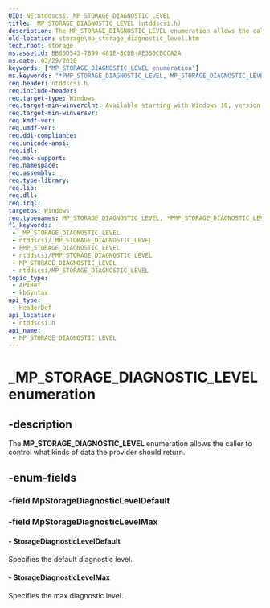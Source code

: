 ```yaml
---
UID: NE:ntddscsi._MP_STORAGE_DIAGNOSTIC_LEVEL
title: _MP_STORAGE_DIAGNOSTIC_LEVEL (ntddscsi.h)
description: The MP_STORAGE_DIAGNOSTIC_LEVEL enumeration allows the caller to control what kinds of data the provider should return.
old-location: storage\mp_storage_diagnostic_level.htm
tech.root: storage
ms.assetid: BB05D543-7B99-481E-8CDB-AE350CBCCA2A
ms.date: 03/29/2018
keywords: ["MP_STORAGE_DIAGNOSTIC_LEVEL enumeration"]
ms.keywords: "*PMP_STORAGE_DIAGNOSTIC_LEVEL, MP_STORAGE_DIAGNOSTIC_LEVEL, MP_STORAGE_DIAGNOSTIC_LEVEL enumeration [Storage Devices], PMP_STORAGE_DIAGNOSTIC_LEVEL, PMP_STORAGE_DIAGNOSTIC_LEVEL enumeration pointer [Storage Devices], StorageDiagnosticLevelDefault, StorageDiagnosticLevelMax, _MP_STORAGE_DIAGNOSTIC_LEVEL, ntddscsi/MP_STORAGE_DIAGNOSTIC_LEVEL, ntddscsi/PMP_STORAGE_DIAGNOSTIC_LEVEL, ntddscsi/StorageDiagnosticLevelDefault, ntddscsi/StorageDiagnosticLevelMax, storage.mp_storage_diagnostic_level"
req.header: ntddscsi.h
req.include-header: 
req.target-type: Windows
req.target-min-winverclnt: Available starting with Windows 10, version 1709.
req.target-min-winversvr: 
req.kmdf-ver: 
req.umdf-ver: 
req.ddi-compliance: 
req.unicode-ansi: 
req.idl: 
req.max-support: 
req.namespace: 
req.assembly: 
req.type-library: 
req.lib: 
req.dll: 
req.irql: 
targetos: Windows
req.typenames: MP_STORAGE_DIAGNOSTIC_LEVEL, *PMP_STORAGE_DIAGNOSTIC_LEVEL
f1_keywords:
 - _MP_STORAGE_DIAGNOSTIC_LEVEL
 - ntddscsi/_MP_STORAGE_DIAGNOSTIC_LEVEL
 - PMP_STORAGE_DIAGNOSTIC_LEVEL
 - ntddscsi/PMP_STORAGE_DIAGNOSTIC_LEVEL
 - MP_STORAGE_DIAGNOSTIC_LEVEL
 - ntddscsi/MP_STORAGE_DIAGNOSTIC_LEVEL
topic_type:
 - APIRef
 - kbSyntax
api_type:
 - HeaderDef
api_location:
 - ntddscsi.h
api_name:
 - MP_STORAGE_DIAGNOSTIC_LEVEL
---
```


# _MP_STORAGE_DIAGNOSTIC_LEVEL enumeration


## -description

The <b>MP_STORAGE_DIAGNOSTIC_LEVEL</b> enumeration allows the caller to control what kinds of data the provider should return.

## -enum-fields

### -field MpStorageDiagnosticLevelDefault

### -field MpStorageDiagnosticLevelMax

#### - StorageDiagnosticLevelDefault

Specifies the default diagnostic level.


#### - StorageDiagnosticLevelMax

Specifies the max diagnostic level.


